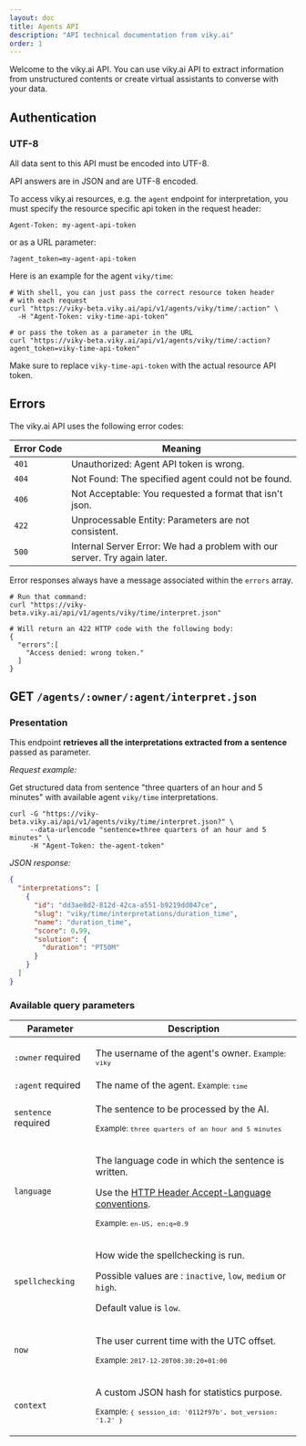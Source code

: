 ```yaml
---
layout: doc
title: Agents API
description: "API technical documentation from viky.ai"
order: 1
---
```


Welcome to the viky.ai API. You can use viky.ai API to extract information from unstructured contents or create virtual assistants to converse with your data.

## Authentication

<aside class="note">
  <h3>UTF-8</h3>
  <p>
    All data sent to this API must be encoded into UTF-8.
  </p>
  <p>
    API answers are in JSON and are UTF-8 encoded.
  </p>
</aside>

To access viky.ai resources, e.g. the `agent` endpoint for interpretation, you must specify the resource specific api token in the request header:

```
Agent-Token: my-agent-api-token
```

or as a URL parameter:

```
?agent_token=my-agent-api-token
```

Here is an example for the agent `viky/time`:

```shell
# With shell, you can just pass the correct resource token header
# with each request
curl "https://viky-beta.viky.ai/api/v1/agents/viky/time/:action" \
  -H "Agent-Token: viky-time-api-token"

# or pass the token as a parameter in the URL
curl "https://viky-beta.viky.ai/api/v1/agents/viky/time/:action?agent_token=viky-time-api-token"
```

<aside class="warning">
  <p>Make sure to replace <code>viky-time-api-token</code> with the actual resource API token.</p>
</aside>

## Errors

The viky.ai API uses the following error codes:

<table>
  <thead>
    <tr>
      <th>Error&nbsp;Code</th>
      <th>Meaning</th>
    </tr>
  </thead>
  <tbody>
    <tr>
      <td><code>401</code></td>
      <td>Unauthorized: Agent API token is wrong.</td>
    </tr>
    <tr>
      <td><code>404</code></td>
      <td>Not Found: The specified agent could not be found.</td>
    </tr>
    <tr>
      <td><code>406</code></td>
      <td>Not Acceptable: You requested a format that isn't json.</td>
    </tr>
    <tr>
      <td><code>422</code></td>
      <td>Unprocessable Entity: Parameters are not consistent.</td>
    </tr>
    <tr>
      <td><code>500</code></td>
      <td>Internal Server Error: We had a problem with our server. Try again later.</td>
    </tr>
  </tbody>
</table>

Error responses always have a message associated within the <code>errors</code> array.

```shell
# Run that command:
curl "https://viky-beta.viky.ai/api/v1/agents/viky/time/interpret.json"

# Will return an 422 HTTP code with the following body:
{
  "errors":[
    "Access denied: wrong token."
  ]
}
```

## <span class="tag tag--primary">GET</span>&nbsp;<code>/agents/:owner/:agent/interpret.json</code>

### Presentation

This endpoint __retrieves all the interpretations extracted from a sentence__ passed as parameter.

_Request example:_

Get structured data from sentence "three quarters of an hour and 5 minutes" with available agent `viky/time` interpretations.

```shell
curl -G "https://viky-beta.viky.ai/api/v1/agents/viky/time/interpret.json?" \
     --data-urlencode "sentence=three quarters of an hour and 5 minutes" \
     -H "Agent-Token: the-agent-token"
```

_JSON response:_

```json
{
  "interpretations": [
    {
      "id": "dd3ae8d2-812d-42ca-a551-b9219dd047ce",
      "slug": "viky/time/interpretations/duration_time",
      "name": "duration_time",
      "score": 0.99,
      "solution": {
        "duration": "PT50M"
      }
    }
  ]
}
```

### Available query parameters

<table>
  <thead>
    <tr>
      <th>Parameter</th>
      <th>Description</th>
    </tr>
  </thead>
  <tbody>
    <tr>
      <td>
        <code>:owner</code>
        <span class="tag tag--warning">required</span>
      </td>
      <td>
        <p>
          The username of the agent's owner.
          <small>Example: <code>viky</code></small>
        </p>
      </td>
    </tr>
    <tr>
      <td>
        <code>:agent</code>
        <span class="tag tag--warning">required</span>
      </td>
      <td>
        The name of the agent.
        <small>Example: <code>time</code></small>
      </td>
    </tr>
    <tr>
      <td>
        <code>sentence</code>
        <span class="tag tag--warning">required</span>
      </td>
      <td>
        <p>
          The sentence to be processed by the AI.
        </p>
        <p>
          <small>Example: <code>three quarters of an hour and 5 minutes</code></small>
        </p>
      </td>
    </tr>
    <tr>
      <td><code>language</code></td>
      <td>
        <p>
          The language code in which the sentence is written.
        </p>
        <p>
          Use the <a href="https://tools.ietf.org/html/rfc7231#section-5.3.5">HTTP Header Accept-Language conventions</a>.
        </p>
        <p>
          <small>Example: <code>en-US, en;q=0.9</code></small>
        </p>
      </td>
    </tr>
    <tr>
      <td><code>spellchecking</code></td>
      <td>
        <p>
          How wide the spellchecking is run.
        </p>
        <p>
          Possible values are : <code>inactive</code>, <code>low</code>, <code>medium</code> or <code>high</code>.
        </p>
        <p>
          Default value is <code>low</code>.
        </p>
      </td>
    </tr>
    <tr>
      <td><code>now</code></td>
      <td>
        <p>
          The user current time with the UTC offset.
        </p>
        <p>
          <small>Example: <code>2017-12-20T08:30:20+01:00</code></small>
        </p>
      </td>
    </tr>
    <tr>
      <td><code>context</code></td>
      <td>
        <p>
          A custom JSON hash for statistics purpose.
        </p>
        <p>
          <small>Example: <code>{ session_id: '0112f97b', bot_version: '1.2' }</code></small>
        </p>
      </td>
    </tr>
  </tbody>
</table>

